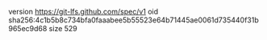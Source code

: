 version https://git-lfs.github.com/spec/v1
oid sha256:4c1b5b8c734bfa0faaabee5b55523e64b71445ae0061d735440f31b965ec9d68
size 529

